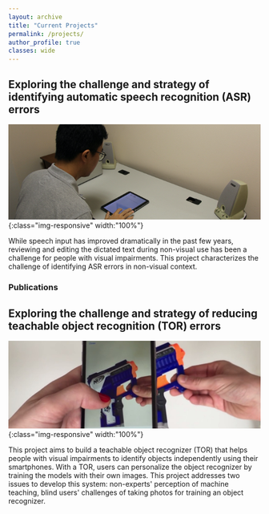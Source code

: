 ```yaml
---
layout: archive
title: "Current Projects"
permalink: /projects/
author_profile: true
classes: wide
---
```


## Exploring the challenge and strategy of identifying automatic speech recognition (ASR) errors

![intro_image](/images/dictation_CHI2017.png){:class="img-responsive" width:"100%"}<br>
<!-- <img src='/images/dictation_CHI2017.png' width=100%> -->

While speech input has improved dramatically in the past few years, reviewing and editing the dictated text during non-visual use has been a challenge for people with visual impairments. This project characterizes the challenge of identifying ASR errors in non-visual context.

### Publications




## Exploring the challenge and strategy of reducing teachable object recognition (TOR) errors

![intro_image](/images/objectrecognition.png){:class="img-responsive" width:"100%"}<br>
<!-- <img src='/images/MachineTeachingPerception.png' width=100%><br> -->

This project aims to build a teachable object recognizer (TOR) that helps people with visual impairments to identify objects independently using their smartphones. With a TOR, users can personalize the object recognizer by training the models with their own images. This project addresses two issues to develop this system: non-experts' perception of machine teaching, blind users' challenges of taking photos for training an object recognizer.